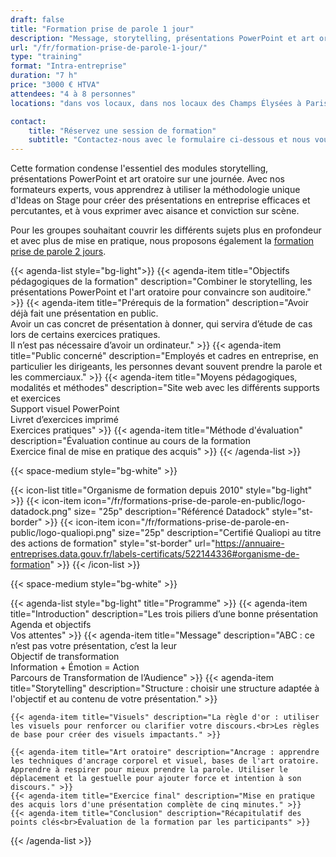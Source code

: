 ```yaml
---
draft: false
title: "Formation prise de parole 1 jour"
description: "Message, storytelling, présentations PowerPoint et art oratoire."
url: "/fr/formation-prise-de-parole-1-jour/"
type: "training"
format: "Intra-entreprise"
duration: "7 h"
price: "3000 € HTVA"
attendees: "4 à 8 personnes"
locations: "dans vos locaux, dans nos locaux des Champs Élysées à Paris ou en ligne"

contact:
    title: "Réservez une session de formation"
    subtitle: "Contactez-nous avec le formulaire ci-dessous et nous vous répondrons en moins d'un jour ouvré."
---
```


Cette formation condense l'essentiel des modules storytelling, présentations PowerPoint et art oratoire sur une journée. Avec nos formateurs experts, vous apprendrez à utiliser la méthodologie unique d'Ideas on Stage pour créer des présentations en entreprise efficaces et percutantes, et à vous exprimer avec aisance et conviction sur scène.

Pour les groupes souhaitant couvrir les différents sujets plus en profondeur et avec plus de mise en pratique, nous proposons également la [formation prise de parole 2 jours](/fr/formation-prise-de-parole-2-jours/).

{{< agenda-list style="bg-light">}}
	{{< agenda-item title="Objectifs pédagogiques de la formation" description="Combiner le storytelling, les présentations PowerPoint et l'art oratoire pour convaincre son auditoire." >}}
	{{< agenda-item title="Prérequis de la formation" description="Avoir déjà fait une présentation en public.<br>Avoir un cas concret de présentation à donner, qui servira d’étude de cas lors de certains exercices pratiques.<br>Il n’est pas nécessaire d’avoir un ordinateur." >}}
	{{< agenda-item title="Public concerné" description="Employés et cadres en entreprise, en particulier les dirigeants, les personnes devant souvent prendre la parole et les commerciaux." >}}
	{{< agenda-item title="Moyens pédagogiques, modalités et méthodes" description="Site web avec les différents supports et exercices<br>Support visuel PowerPoint<br>Livret d’exercices imprimé<br>Exercices pratiques" >}}
	{{< agenda-item title="Méthode d'évaluation" description="Évaluation continue au cours de la formation<br>Exercice final de mise en pratique des acquis" >}}
{{< /agenda-list >}}

{{< space-medium style="bg-white" >}}

{{< icon-list title="Organisme de formation depuis 2010" style="bg-light" >}}
	{{< icon-item icon="/fr/formations-prise-de-parole-en-public/logo-datadock.png" size= "25p" description="Référencé Datadock" style="st-border" >}}
	{{< icon-item icon="/fr/formations-prise-de-parole-en-public/logo-qualiopi.png" size="25p" description="Certifié Qualiopi au titre des actions de formation" style="st-border" url="https://annuaire-entreprises.data.gouv.fr/labels-certificats/522144336#organisme-de-formation" >}}
{{< /icon-list >}}

{{< space-medium style="bg-white" >}}

{{< agenda-list style="bg-light" title="Programme" >}}
	{{< agenda-item title="Introduction" description="Les trois piliers d’une bonne présentation<br>Agenda et objectifs<br>Vos attentes" >}}
	{{< agenda-item title="Message" description="ABC : ce n’est pas votre présentation, c’est la leur<br>Objectif de transformation<br>Information + Émotion = Action<br>Parcours de Transformation de l’Audience" >}}
	{{< agenda-item title="Storytelling" description="Structure : choisir une structure adaptée à l'objectif et au contenu de votre présentation." >}}
	
	{{< agenda-item title="Visuels" description="La règle d'or : utiliser les visuels pour renforcer ou clarifier votre discours.<br>Les règles de base pour créer des visuels impactants." >}}
	
	{{< agenda-item title="Art oratoire" description="Ancrage : apprendre les techniques d'ancrage corporel et visuel, bases de l'art oratoire. Apprendre à respirer pour mieux prendre la parole. Utiliser le déplacement et la gestuelle pour ajouter force et intention à son discours." >}}
	{{< agenda-item title="Exercice final" description="Mise en pratique des acquis lors d'une présentation complète de cinq minutes." >}}
	{{< agenda-item title="Conclusion" description="Récapitulatif des points clés<br>Évaluation de la formation par les participants" >}}
{{< /agenda-list >}}
